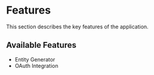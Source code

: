 # Features

This section describes the key features of the application.

## Available Features

- Entity Generator
- OAuth Integration
